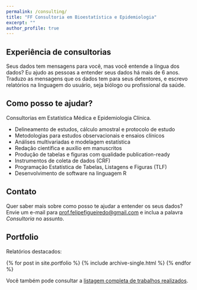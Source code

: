 ```yaml
---
permalink: /consulting/
title: "FF Consultoria em Bioestatística e Epidemiologia"
excerpt: ""
author_profile: true
---
```


## Experiência de consultorias

Seus dados tem mensagens para você, mas você entende a língua dos dados?
Eu ajudo as pessoas a entender seus dados há mais de 6 anos.
Traduzo as mensagens que os dados tem para seus detentores, e escrevo relatórios na linguagem do usuário, seja biólogo ou profissional da saúde.

## Como posso te ajudar?

Consultorias em Estatística Médica e Epidemiologia Clínica.

- Delineamento de estudos, cálculo amostral e protocolo de estudo
- Metodologias para estudos observacionais e ensaios clínicos
- Análises multivariadas e modelagem estatística
- Redação científica e auxílio em manuscritos
- Produção de tabelas e figuras com qualidade publication-ready
- Instrumentos de coleta de dados (CRF)
- Programação Estatística de Tabelas, Listagens e Figuras (TLF)
- Desenvolvimento de software na linguagem R

## Contato

Quer saber mais sobre como posso te ajudar a entender os seus dados?
Envie um e-mail para [prof.felipefigueiredo@gmail.com](mailto:prof.felipefigueiredo@gmail.com) e inclua a palavra _Consultoria_ no assunto.

## Portfolio

Relatórios destacados:

{% for post in site.portfolio %}
  {% include archive-single.html %}
{% endfor %}

Você também pode consultar a [listagem completa de trabalhos realizados][].

[listagem completa de trabalhos realizados]: portfolio.md
